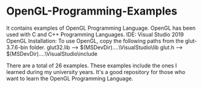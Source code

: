 # OpenGL-Programming-Examples
It contains examples of OpenGL Programming Language. OpenGL has been used with C and C++ Programming Languages.
IDE: Visual Studio 2019
OpenGL Installation: To use OpenGL, copy the following paths from the glut-3.7.6-bin folder.
glut32.lib --> $(MSDevDir)....\VisualStudio\lib
glut.h  --> $(MSDevDir)....\VisualStudio\include

There are a total of 26 examples. These examples include the ones I learned during my university years. It's a good repository for those who want to learn the OpenGL Programming Language.
